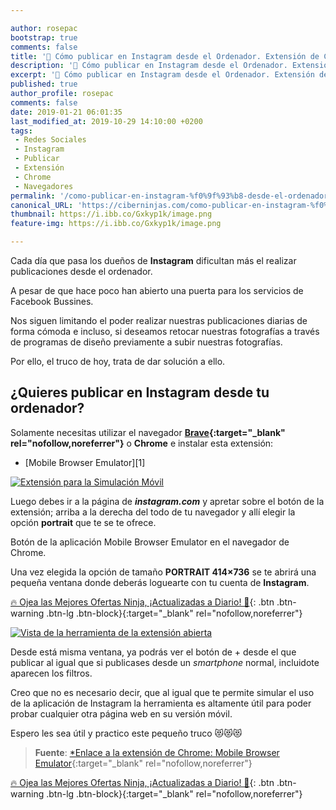 ```yaml
---

author: rosepac
bootstrap: true
comments: false
title: '📸 Cómo publicar en Instagram desde el Ordenador. Extensión de Chrome: Mobile Browser Emulator'
description: '📸 Cómo publicar en Instagram desde el Ordenador. Extensión de Chrome: Mobile Browser Emulator'
excerpt: '📸 Cómo publicar en Instagram desde el Ordenador. Extensión de Chrome: Mobile Browser Emulator'
published: true
author_profile: rosepac
comments: false
date: 2019-01-21 06:01:35
last_modified_at: 2019-10-29 14:10:00 +0200
tags:
 - Redes Sociales
 - Instagram
 - Publicar
 - Extensión
 - Chrome
 - Navegadores
permalink: '/como-publicar-en-instagram-%f0%9f%93%b8-desde-el-ordenador-%f0%9f%96%a5-extension-de-chrome-mobile-browser-emulator/'
canonical_URL: 'https://ciberninjas.com/como-publicar-en-instagram-%f0%9f%93%b8-desde-el-ordenador-%f0%9f%96%a5-extension-de-chrome-mobile-browser-emulator/'
thumbnail: https://i.ibb.co/Gxkyp1k/image.png
feature-img: https://i.ibb.co/Gxkyp1k/image.png

---
```


Cada día que pasa los dueños de **Instagram** dificultan más el realizar publicaciones desde el ordenador.

A pesar de que hace poco han abierto una puerta para los servicios de Facebook Bussines.

Nos siguen limitando el poder realizar nuestras publicaciones diarias de forma cómoda e incluso, si deseamos retocar nuestras fotografías a través de programas de diseño previamente a subir nuestras fotografías.

Por ello, el truco de hoy, trata de dar solución a ello.

## ¿Quieres publicar en Instagram desde tu ordenador?

Solamente necesitas utilizar el navegador **[Brave](https://kutt.it/rosepacbrave){:target="_blank" rel="nofollow,noreferrer"}** o **Chrome** e instalar esta extensión:

* [Mobile Browser Emulator][1]

[![Extensión para la Simulación Móvil](https://i.ibb.co/gPzLkwj/image.png)](https://i.ibb.co/gPzLkwj/image.png "Extensión para la Simulación Móvil en Brave y Chrome")

Luego debes ir a la página de **_instagram.com_** y apretar sobre el botón de la extensión; arriba a la derecha del todo de tu navegador y allí elegir la opción **portrait** que te se te ofrece.

Botón de la aplicación Mobile Browser Emulator en el navegador de Chrome.

Una vez elegida la opción de tamaño **PORTRAIT 414&#215;736** se te abrirá una pequeña ventana donde deberás loguearte con tu cuenta de **Instagram**.

[🔥 Ojea las Mejores Ofertas Ninja, ¡Actualizadas a Diario! 🎁](https://www.amazon.es/shop/cibercursos){: .btn .btn-warning .btn-lg .btn-block}{:target="_blank" rel="nofollow,noreferrer"}

[![Vista de la herramienta de la extensión abierta](https://i.ibb.co/2t5K56H/image.png)](https://i.ibb.co/2t5K56H/image.png
 "Ventana de Instagram vista desde el Emulador Móvil generado por la extensión de Chrome")

Desde está misma ventana, ya podrás ver el botón de + desde el que publicar al igual que si publicases desde un _smartphone_ normal, incluidote aparecen los filtros.

Creo que no es necesario decir, que al igual que te permite simular el uso de la aplicación de Instagram la herramienta es altamente útil para poder probar cualquier otra página web en su versión móvil.

Espero les sea útil y practico este pequeño truco &#x1f63b;&#x1f63b;&#x1f63b;

> **Fuente**: [*Enlace a la extensión de Chrome: Mobile Browser Emulator](https://chrome.google.com/webstore/detail/mobile-browser-emulator/lbofcampnkjmiomohpbaihdcbjhbfepf?hl=en){:target="_blank" rel="nofollow,noreferrer"}

[🔥 Ojea las Mejores Ofertas Ninja, ¡Actualizadas a Diario! 🎁](https://www.amazon.es/shop/cibercursos){: .btn .btn-warning .btn-lg .btn-block}{:target="_blank" rel="nofollow,noreferrer"}